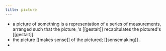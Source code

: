 ```yaml
---
title: picture
---
```


- a picture of something is a representation of 
a series of measurements, arranged such that 
the picture_'s [[gestalt]] recapitulates 
the pictured's [[gestalt]].
- the picture [[makes sense]] of the pictured; [[sensemaking]] .
-
